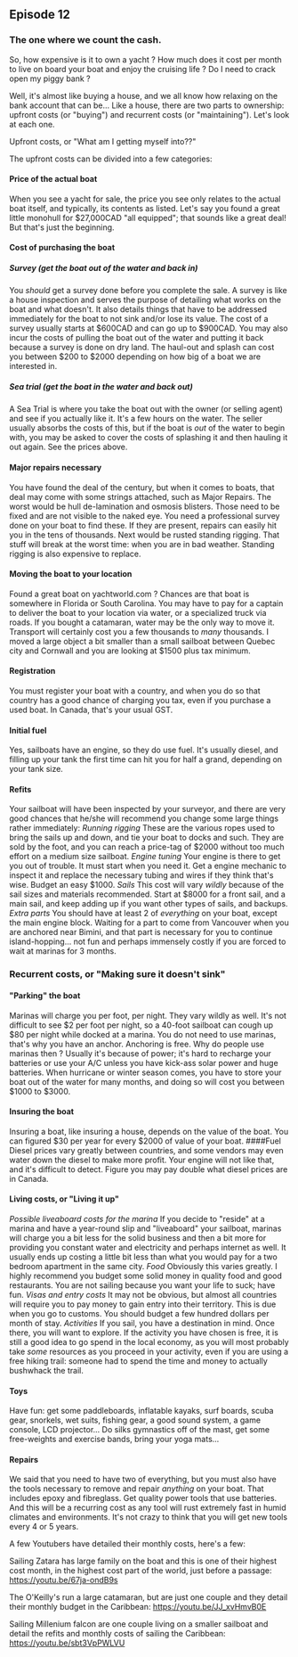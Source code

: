 ## Episode 12

### The one where we count the cash.

So, how expensive is it to own a yacht ?  How much does it cost per month to live on board your boat and enjoy the cruising life ?  Do I need to crack open my piggy bank ?

Well, it's almost like buying a house, and we all know how relaxing on the bank account that can be...  Like a house, there are two parts to ownership: upfront costs (or "buying") and recurrent costs (or "maintaining").  Let's look at each one.

Upfront costs, or "What am I getting myself into??"

The upfront costs can be divided into a few categories:
#### Price of the actual boat
When you see a yacht for sale, the price you see only relates to the actual boat itself, and typically, its contents as listed.  Let's say you found a great little monohull for $27,000CAD "all equipped"; that sounds like a great deal!  But that's just the beginning.
#### Cost of purchasing the boat
##### Survey (get the boat out of the water and back in)
You *should* get a survey done before you complete the sale.  A survey is like a house inspection and serves the purpose of detailing what works on the boat and what doesn't.  It also details things that have to be addressed immediately for the boat to not sink and/or lose its value. The cost of a survey usually starts at $600CAD and can go up to $900CAD.  You may also incur the costs of pulling the boat out of the water and putting it back because a survey is done on dry land.  The haul-out and splash can cost you between $200 to $2000 depending on how big of a boat we are interested in.
##### Sea trial (get the boat in the water and back out)
A Sea Trial is where you take the boat out with the owner (or selling agent) and see if you actually like it.  It's a few hours on the water.  The seller usually absorbs the costs of this, but if the boat is *out* of the water to begin with, you may be asked to cover the costs of splashing it and then hauling it out again.  See the prices above.    
#### Major repairs necessary
  You have found the deal of the century, but when it comes to boats, that deal may come with some strings attached, such as Major Repairs.  The worst would be hull de-lamination and osmosis blisters.  Those need to be fixed and are not visible to the naked eye.  You need a professional survey done on your boat to find these.  If they are present, repairs can easily hit you in the tens of thousands.  Next would be rusted standing rigging.  That stuff will break at the worst time: when you are in bad weather.  Standing rigging is also expensive to replace. 
#### Moving the boat to your location
  Found a great boat on yachtworld.com ? Chances are that boat is somewhere in Florida or South Carolina.  You may have to pay for a captain to deliver the boat to your location via water, or a specialized truck via roads.  If you bought a catamaran, water may be the only way to move it.  Transport will certainly cost you a few thousands to *many* thousands.  I moved a large object a bit smaller than a small sailboat between Quebec city and Cornwall and you are looking at $1500 plus tax minimum.
#### Registration
  You must register your boat with a country, and when you do so that country has a good chance of charging you tax, even if you purchase a used boat.  In Canada, that's your usual GST.
#### Initial fuel
  Yes, sailboats have an engine, so they do use fuel.  It's usually diesel, and filling up your tank the first time can hit you for half a grand, depending on your tank size.
#### Refits
  Your sailboat will have been inspected by your surveyor, and there are very good chances that he/she will recommend you change some large things rather immediately:
 <I>Running rigging</I>
      These are the various ropes used to bring the sails up and down, and tie your boat to docks and such.  They are sold by the foot, and you can reach a price-tag of $2000 without too much effort on a medium size sailboat.
<I>Engine tuning</I>
     Your engine is there to get you out of trouble.  It must start when you need it.  Get a engine mechanic to inspect it and replace the necessary tubing and wires if they think that's wise.  Budget an easy $1000.
 <I>Sails</I>
     This cost will vary *wildly* because of the sail sizes and materials recommended. Start at $8000 for a front sail, and a main sail, and keep adding up if you want other types of sails, and backups.
 <I>Extra parts</I>
     You should have at least 2 of *everything* on your boat, except the main engine block.  Waiting for a part to come from Vancouver when you are anchored near Bimini, and that part is necessary for you to continue island-hopping... not fun and perhaps immensely costly if you are forced to wait at marinas for 3 months.

### Recurrent costs, or "Making sure it doesn't sink"

#### "Parking" the boat
   Marinas will charge you per foot, per night.  They vary wildly as well.  It's not difficult to see $2 per foot per night, so a 40-foot sailboat can cough up $80 per night while docked at a marina.  You do not need to use marinas, that's why you have an anchor.  Anchoring is free.  Why do people use marinas then ?  Usually it's because of power; it's hard to recharge your batteries or use your A/C unless you have kick-ass solar power and huge batteries.
When hurricane or winter season comes, you have to store your boat out of the water for many months, and doing so will cost you between $1000 to $3000.
#### Insuring the boat
  Insuring a boat, like insuring a house, depends on the value of the boat.  You can figured $30 per year for every $2000 of value of your boat.
####Fuel
  Diesel prices vary greatly between countries, and some vendors may even water down the diesel to make more profit.  Your engine will not like that, and it's difficult to detect.  Figure you may pay double what diesel prices are in Canada.
#### Living costs, or "Living it up"
<I>Possible liveaboard costs for the marina</I>
   If you decide to "reside" at a marina and have a year-round slip and "liveaboard" your sailboat, marinas will charge you a bit less for the solid business and then a bit more for providing you constant water and electricity and perhaps internet as well.  It usually ends up costing a little bit less than what you would pay for a two bedroom apartment in the same city.
<I>Food</I>
  Obviously this varies greatly.  I highly recommend you budget some solid money in quality food and good restaurants.  You are not sailing because you want your life to suck; have fun.
<I>Visas and entry costs</I>
  It may not be obvious, but almost all countries will require you to pay money to gain entry into their territory.  This is due when you go to customs.  You should budget a few hundred dollars per month of stay.
<I>Activities</I>
  If you sail, you have a destination in mind.  Once there, you will want to explore.  If the activity you have chosen is free, it is still a good idea to go spend in the local economy, as you will most probably take *some* resources as you proceed in your activity, even if you are using a free hiking trail: someone had to spend the time and money to actually bushwhack the trail.
#### Toys
  Have fun: get some paddleboards, inflatable kayaks, surf boards, scuba gear, snorkels, wet suits, fishing gear, a good sound system, a game console, LCD projector... Do silks gymnastics off of the mast, get some free-weights and exercise bands, bring your yoga mats...
#### Repairs
  We said that you need to have two of everything, but you must also have the tools necessary to remove and repair *anything* on your boat. That includes epoxy and fibreglass. Get quality power tools that use batteries.  And this will be a recurring cost as any tool will rust extremely fast in humid climates and environments. It's not crazy to think that you will get new tools every 4 or 5 years.

A few Youtubers have detailed their monthly costs, here's a few:

Sailing Zatara has large family on the boat and this is one of their highest cost month, in the highest cost part of the world, just before a passage: https://youtu.be/67ja-ondB9s

The O'Keilly's run a large catamaran, but are just one couple and they detail their monthly budget in the Caribbean: https://youtu.be/JJ_xvHmvB0E

Sailing Millenium falcon are one couple living on a smaller sailboat and detail the refits and monthly costs of sailing the Caribbean: https://youtu.be/sbt3VpPWLVU
